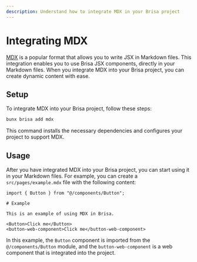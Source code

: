 ```yaml
---
description: Understand how to integrate MDX in your Brisa project
---
```


# Integrating MDX

[MDX](https://mdxjs.com/) is a popular format that allows you to write JSX in Markdown files. This integration enables you to use Brisa JSX components, directly in your Markdown files. When you integrate MDX into your Brisa project, you can create dynamic content with ease.

## Setup

To integrate MDX into your Brisa project, follow these steps:

```bash
bunx brisa add mdx
```

This command installs the necessary dependencies and configures your project to support MDX.

## Usage

After you have integrated MDX into your Brisa project, you can start using it in your Markdown files. For example, you can create a `src/pages/example.mdx` file with the following content:

```mdx
import { Button } from "@/components/Button";

# Example

This is an example of using MDX in Brisa.

<Button>Click me</Button>
<button-web-component>Click me</button-web-component>
```

In this example, the `Button` component is imported from the `@/components/Button` module, and the `button-web-component` is a web component that is integrated into the project.
